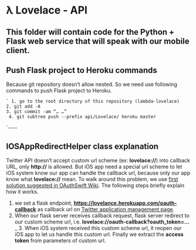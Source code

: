 # λ Lovelace - API

This folder will contain code for the Python + Flask web service that will speak with our mobile client.
---- 
## Push Flask project to Heroku commands
Because git repository doesn’t allow nested. So we need use following commands to push Flask project to Heroku.
```
` 1. go to the root directory of this repository (lambda-lovelace)
2. git add -A 
3. git commit -am “… …”
 4. git subtree push --prefix api/Lovelace/ heroku master
```
`---- 
## IOSAppRedirectHelper class explanation
Twitter API doesn’t accept custom url scheme (ex: **lovelace://**) into callback URL, only **http://** is allowed. But iOS app need a special url scheme to let iOS system know our app can handle the callback url, because only our app know what **lovelace://** mean.
To walk around this problem, we use [first solution suggested in OAuthSwift Wiki][1]. The following steps briefly explain how it works.
1. we set a flask endpoint, **https://lovelance.herokuapp.com/oauth-callback** as callback url on [Twitter application management page][2].
2. When our flask server receives callback request, flask server redirect to our custom scheme url, i.e. **lovelace://oauth-callback?oauth_token=…**_ 3. When iOS system received this custom scheme url, it reopen our iOS app to let us handle this custom url. Finally we extract the **access token** from parameters of custom url.



[1]:	https://github.com/OAuthSwift/OAuthSwift/wiki/API-with-only-HTTP-scheme-into-callback-URL
[2]:	https://apps.twitter.com/